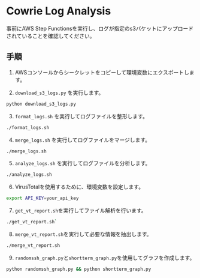 # Cowrie Log Analysis

事前にAWS Step Functionsを実行し、ログが指定のs3バケットにアップロードされていることを確認してください。

## 手順

1. AWSコンソールからシークレットをコピーして環境変数にエクスポートします。

2. `download_s3_logs.py` を実行します。
```bash
python download_s3_logs.py
```

3. `format_logs.sh` を実行してログファイルを整形します。
```bash
./format_logs.sh
```

4. `merge_logs.sh` を実行してログファイルをマージします。
```bash
./merge_logs.sh
```

5. `analyze_logs.sh` を実行してログファイルを分析します。
```bash
./analyze_logs.sh
```

6. VirusTotalを使用するために、環境変数を設定します。
```bash
export API_KEY=your_api_key
```
7. `get_vt_report.sh`を実行してファイル解析を行います。
```bash
./get_vt_report.sh`
```
8. `merge_vt_report.sh`を実行して必要な情報を抽出します。
```bash
./merge_vt_report.sh
```
9. `randomssh_graph.py`と`shortterm_graph.py`を使用してグラフを作成します。
```bash
python randomssh_graph.py && python shortterm_graph.py
```

